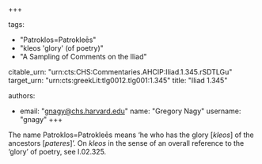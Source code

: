 +++

tags:
- "Patroklos=Patrokleēs"
- "kleos &#39;glory&#39; (of poetry)"
- "A Sampling of Comments on the Iliad"

citable_urn: "urn:cts:CHS:Commentaries.AHCIP:Iliad.1.345.rSDTLGu"
target_urn: "urn:cts:greekLit:tlg0012.tlg001:1.345"
title: "Iliad 1.345"

authors:
- email: "gnagy@chs.harvard.edu"
  name: "Gregory Nagy"
  username: "gnagy"
+++

<p>The name Patroklos=Patrokleēs means ‘he who has the glory [<em>kleos</em>] of the ancestors [<em>pateres</em>]’. On <em>kleos</em> in the sense of an overall reference to the ‘glory’ of poetry, see I.02.325.  </p>